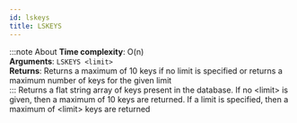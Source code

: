 ```yaml
---
id: lskeys
title: LSKEYS
---
```

:::note About
**Time complexity**: O(n)  
**Arguments**: `LSKEYS <limit>`  
**Returns**: Returns a maximum of 10 keys if no limit is specified or returns a maximum number of keys for the given limit  
:::
Returns a flat string array of keys present in the database. If no &lt;limit&gt; is given, then a maximum of 10 keys are returned. If a limit is specified, then a maximum of &lt;limit&gt; keys are returned